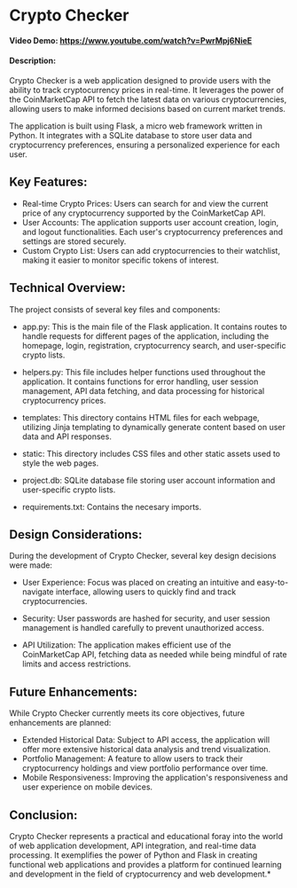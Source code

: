 # Crypto Checker
#### Video Demo:  <https://www.youtube.com/watch?v=PwrMpj6NieE>
#### Description:
Crypto Checker is a web application designed to provide users with the ability to track cryptocurrency prices in real-time. It leverages the power of the CoinMarketCap API to fetch the latest data on various cryptocurrencies, allowing users to make informed decisions based on current market trends.

The application is built using Flask, a micro web framework written in Python. It integrates with a SQLite database to store user data and cryptocurrency preferences, ensuring a personalized experience for each user.

## Key Features:

* Real-time Crypto Prices: Users can search for and view the current price of any cryptocurrency supported by the CoinMarketCap API.
* User Accounts: The application supports user account creation, login, and logout functionalities. Each user's cryptocurrency preferences and settings are stored securely.
* Custom Crypto List: Users can add cryptocurrencies to their watchlist, making it easier to monitor specific tokens of interest.

## Technical Overview:

The project consists of several key files and components:

* app.py: This is the main file of the Flask application. It contains routes to handle requests for different pages of the application, including the homepage, login, registration, cryptocurrency search, and user-specific crypto lists.

* helpers.py: This file includes helper functions used throughout the application. It contains functions for error handling, user session management, API data fetching, and data processing for historical cryptocurrency prices.

* templates: This directory contains HTML files for each webpage, utilizing Jinja templating to dynamically generate content based on user data and API responses.

* static: This directory includes CSS files and other static assets used to style the web pages.

* project.db: SQLite database file storing user account information and user-specific crypto lists.

* requirements.txt: Contains the necesary imports.

## Design Considerations:
During the development of Crypto Checker, several key design decisions were made:

* User Experience: Focus was placed on creating an intuitive and easy-to-navigate interface, allowing users to quickly find and track cryptocurrencies.

* Security: User passwords are hashed for security, and user session management is handled carefully to prevent unauthorized access.

* API Utilization: The application makes efficient use of the CoinMarketCap API, fetching data as needed while being mindful of rate limits and access restrictions.

## Future Enhancements:
While Crypto Checker currently meets its core objectives, future enhancements are planned:

* Extended Historical Data: Subject to API access, the application will offer more extensive historical data analysis and trend visualization.
* Portfolio Management: A feature to allow users to track their cryptocurrency holdings and view portfolio performance over time.
* Mobile Responsiveness: Improving the application's responsiveness and user experience on mobile devices.

## Conclusion:
Crypto Checker represents a practical and educational foray into the world of web application development, API integration, and real-time data processing. It exemplifies the power of Python and Flask in creating functional web applications and provides a platform for continued learning and development in the field of cryptocurrency and web development.*
